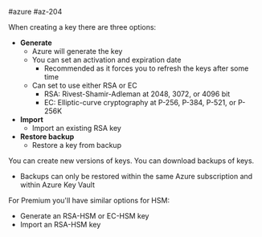 #azure #az-204 

When creating a key there are three options:
- **Generate**
	- Azure will generate the key
	- You can set an activation and expiration date
		- Recommended as it forces you to refresh the keys after some time
	- Can set to use either RSA or EC
		- RSA: Rivest-Shamir-Adleman at 2048, 3072, or 4096 bit
		- EC: Elliptic-curve cryptography at P-256, P-384, P-521, or P-256K
- **Import**
	- Import an existing RSA key
- **Restore backup**
	- Restore a key from backup

You can create new versions of keys.
You can download backups of keys.
- Backups can only be restored within the same Azure subscription and within Azure Key Vault

For Premium you'll have similar options for HSM:
- Generate an RSA-HSM or EC-HSM key
- Import an RSA-HSM key